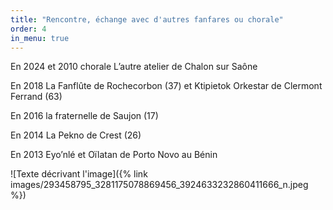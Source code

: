 ```yaml
---
title: "Rencontre, échange avec d'autres fanfares ou chorale"
order: 4
in_menu: true
---
```

En 2024 et 2010 chorale L’autre atelier de Chalon sur Saône

En 2018 La Fanflûte de Rochecorbon (37) et Ktipietok Orkestar de Clermont Ferrand (63)

En 2016 la fraternelle de Saujon (17)

En 2014 La Pekno de Crest (26)

En 2013 Eyo’nlé et Oïlatan de Porto Novo au Bénin 


![Texte décrivant l'image]({% link images/293458795_3281175078869456_3924633232860411666_n.jpeg %}) 